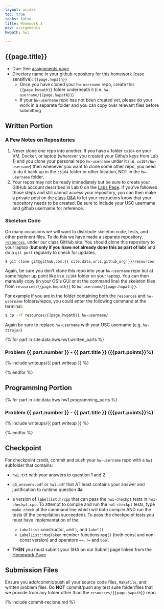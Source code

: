```yaml
---
layout: asides
toc: true
tasks: false
title: Homework 1
nav: assignments
hwpath: hw1

---
```


## {{page.title}}

+ Due: See [assignments page]({{site.url}}/homework/index.html)
+ Directory name in your github repository for this homework (case sensitive): `{{page.hwpath}}`
   - Once you have cloned your `hw-username` repo, create this `{{page.hwpath}}` folder underneath it (i.e. `hw-username/{{page.hwpath}}`)
   - If your `hw-username` repo has not been created yet, please do your work in a separate folder and you can copy over relevant files before submitting

## Written Portion

### A Few Notes on Repositories

1. Never clone one repo into another.  If you have a folder `cs104` on your VM, Docker, or laptop (wherever you created your Github keys from Lab 1) and you clone your personal repo `hw-username` under it (i.e. `cs104/hw-username`) then whenever you want to clone some other repo, you need to do it back up in the `cs104` folder or other location, NOT in the `hw-username` folder.
1. Your repos may not be ready immediately but be sure to create your GitHub account described in Lab 0 on the [Labs Page]({{site.url}}/labs/index.html). If you've followed those steps and still cannot access your repository, you can then make a private post on the [class Q&A]({{site.data.urls.piazza}}) to let your instructors know that your repository needs to be created.  Be sure to include your USC username and github username for reference.

### Skeleton Code

On many occasions we will want to distribute skeleton code, tests, and other pertinent files. To do this we have made a separate repository, [`resources`]({{site.data.urls.github}}/resources ), under our class GitHub site.  You should clone this repository to your laptop (**but only if you have not already done this as part of lab**) and do a `git pull` regularly to check for updates. 

```
$ git clone git@github.com:{{ site.data.urls.github_org }}/resources
```

Again, be sure you don't clone this repo into your `hw-username` repo but at some higher up point like in a `cs104` folder on your laptop.  You can then manually copy (in your OS's GUI or at the command line) the skeleton files from `resources/{{page.hwpath}}` to `hw-username/{{page.hwpath}}`.

For example if you are in the folder containing both the `resources` and `hw-username` folders/repos, you could enter the following command at the terminal:

```bash
$ cp -rf resources/{{page.hwpath}} hw-username/
```

Again be sure to replace `hw-username` with your USC username (e.g. `hw-ttrojan`)

{% for part in site.data.hws.hw1.written_parts %}

### Problem {{ part.number }} - {{ part.title }} ({{part.points}}%)

{% include writeups/{{ part.writeup }} %}

{% endfor %}


## Programming Portion

{% for part in site.data.hws.hw1.programming_parts %}

### Problem {{ part.number }} - {{ part.title }} ({{part.points}}%)

{% include writeups/{{ part.writeup }} %}

{% endfor %}

## Checkpoint

For checkpoint credit, commit and push your `hw-username` repo with a `hw1` subfolder that contains:

- `hw1.txt` with your answers to question 1 and 2
- `q3_answers.pdf` or `hw1.pdf` that AT least contains your answer and justification to runtime question **3a**
- a version of `labellist.h/cpp` that can pass the `hw1-checkpt` tests in `hw1-checkpt.cpp`.  To attempt to compile and run the `hw1-checkpt` tests, type `make check` at the command line which will both compile AND run the tests (if the compilation succeeded). To pass the checkpoint tests you must have implementation of the
   - `LabelList` constructor, `add()`, and `label()` 
   - `LabelList::MsgToken` member functions `msg()` (both const and non-const version) and operators `==`, `!=` and `bool`

- **THEN** you must submit your SHA on our Submit page linked from the [Homework Page]({{site.baseurl}}/homeworks/)

## Submission Files

Ensure you add/commit/push all your source code files, `Makefile`, and written problem files.  Do **NOT** commit/push any test suite folder/files that we provide from any folder other than the `resources/{{page.hwpath}}` repo.

{% include commit-reclone.md %}

